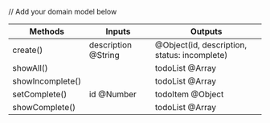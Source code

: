 // Add your domain model below

| Methods          | Inputs              | Outputs                                      |
| ---------------- | ------------------- | -------------------------------------------- |
| create()         | description @String | @Object(id, description, status: incomplete) |
| showAll()        |                     | todoList @Array                              |
| showIncomplete() |                     | todoList @Array                              |
| setComplete()    | id @Number          | todoItem @Object                             |
| showComplete()   |                     | todoList @Array                              |
